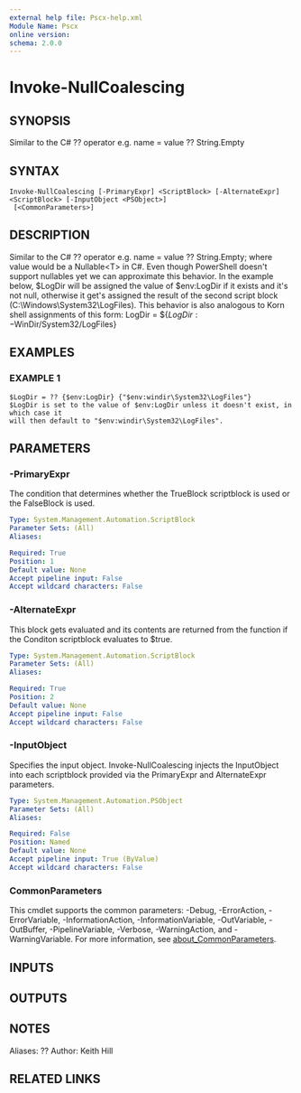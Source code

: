 ```yaml
---
external help file: Pscx-help.xml
Module Name: Pscx
online version:
schema: 2.0.0
---
```


# Invoke-NullCoalescing

## SYNOPSIS
Similar to the C# ??
operator e.g.
name = value ??
String.Empty

## SYNTAX

```
Invoke-NullCoalescing [-PrimaryExpr] <ScriptBlock> [-AlternateExpr] <ScriptBlock> [-InputObject <PSObject>]
 [<CommonParameters>]
```

## DESCRIPTION
Similar to the C# ??
operator e.g.
name = value ??
String.Empty;
where value would be a Nullable&lt;T&gt; in C#. 
Even though PowerShell
doesn't support nullables yet we can approximate this behavior.
In the example below, $LogDir will be assigned the value of $env:LogDir
if it exists and it's not null, otherwise it get's assigned the
result of the second script block (C:\Windows\System32\LogFiles).
This behavior is also analogous to Korn shell assignments of this form:
LogDir = ${$LogDir:-$WinDir/System32/LogFiles}

## EXAMPLES

### EXAMPLE 1
```
$LogDir = ?? {$env:LogDir} {"$env:windir\System32\LogFiles"}
$LogDir is set to the value of $env:LogDir unless it doesn't exist, in which case it
will then default to "$env:windir\System32\LogFiles".
```

## PARAMETERS

### -PrimaryExpr
The condition that determines whether the TrueBlock scriptblock is used or the FalseBlock
is used.

```yaml
Type: System.Management.Automation.ScriptBlock
Parameter Sets: (All)
Aliases:

Required: True
Position: 1
Default value: None
Accept pipeline input: False
Accept wildcard characters: False
```

### -AlternateExpr
This block gets evaluated and its contents are returned from the function if the Conditon
scriptblock evaluates to $true.

```yaml
Type: System.Management.Automation.ScriptBlock
Parameter Sets: (All)
Aliases:

Required: True
Position: 2
Default value: None
Accept pipeline input: False
Accept wildcard characters: False
```

### -InputObject
Specifies the input object.
Invoke-NullCoalescing injects the InputObject into each
scriptblock provided via the PrimaryExpr and AlternateExpr parameters.

```yaml
Type: System.Management.Automation.PSObject
Parameter Sets: (All)
Aliases:

Required: False
Position: Named
Default value: None
Accept pipeline input: True (ByValue)
Accept wildcard characters: False
```

### CommonParameters
This cmdlet supports the common parameters: -Debug, -ErrorAction, -ErrorVariable, -InformationAction, -InformationVariable, -OutVariable, -OutBuffer, -PipelineVariable, -Verbose, -WarningAction, and -WarningVariable. For more information, see [about_CommonParameters](http://go.microsoft.com/fwlink/?LinkID=113216).

## INPUTS

## OUTPUTS

## NOTES
Aliases:  ??
Author:   Keith Hill

## RELATED LINKS
